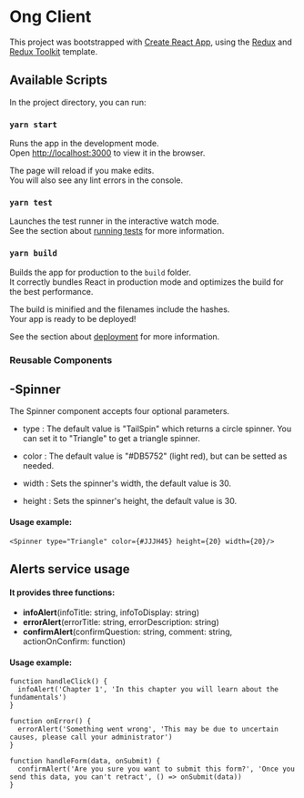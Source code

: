 # Ong Client

This project was bootstrapped with [Create React App](https://github.com/facebook/create-react-app), using the [Redux](https://redux.js.org/) and [Redux Toolkit](https://redux-toolkit.js.org/) template.

## Available Scripts

In the project directory, you can run:

### `yarn start`

Runs the app in the development mode.<br />
Open [http://localhost:3000](http://localhost:3000) to view it in the browser.

The page will reload if you make edits.<br />
You will also see any lint errors in the console.

### `yarn test`

Launches the test runner in the interactive watch mode.<br />
See the section about [running tests](https://facebook.github.io/create-react-app/docs/running-tests) for more information.

### `yarn build`

Builds the app for production to the `build` folder.<br />
It correctly bundles React in production mode and optimizes the build for the best performance.

The build is minified and the filenames include the hashes.<br />
Your app is ready to be deployed!

See the section about [deployment](https://facebook.github.io/create-react-app/docs/deployment) for more information.


### Reusable Components

## -Spinner
The Spinner component accepts four optional parameters.

- type : The default value is "TailSpin" which returns a circle spinner. You can set it to "Triangle" to get a triangle spinner.

- color : The default value is "#DB5752" (light red), but can be setted as needed.

- width : Sets the spinner's width, the default value is 30.

- height : Sets the spinner's height, the default value is 30.

#### Usage example:
```
<Spinner type="Triangle" color={#JJJH45} height={20} width={20}/>
```

## Alerts service usage

#### It provides three functions:

- <b>infoAlert</b>(infoTitle: string, infoToDisplay: string)<br/>
- <b>errorAlert</b>(errorTitle: string, errorDescription: string)<br/>
- <b>confirmAlert</b>(confirmQuestion: string, comment: string, actionOnConfirm: function)

#### Usage example:

```
function handleClick() {
  infoAlert('Chapter 1', 'In this chapter you will learn about the fundamentals')
}

function onError() {
  errorAlert('Something went wrong', 'This may be due to uncertain causes, please call your administrator')
}

function handleForm(data, onSubmit) {
  confirmAlert('Are you sure you want to submit this form?', 'Once you send this data, you can't retract', () => onSubmit(data))
}
```

